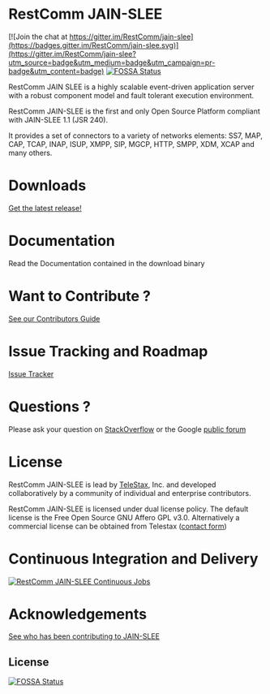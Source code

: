 RestComm JAIN-SLEE
============

[![Join the chat at https://gitter.im/RestComm/jain-slee](https://badges.gitter.im/RestComm/jain-slee.svg)](https://gitter.im/RestComm/jain-slee?utm_source=badge&utm_medium=badge&utm_campaign=pr-badge&utm_content=badge)
[![FOSSA Status](https://app.fossa.io/api/projects/git%2Bhttps%3A%2F%2Fgithub.com%2FRestComm%2Fjain-slee.svg?type=shield)](https://app.fossa.io/projects/git%2Bhttps%3A%2F%2Fgithub.com%2FRestComm%2Fjain-slee?ref=badge_shield)

RestComm JAIN SLEE is a highly scalable event-driven application server with a robust component model and fault tolerant execution environment. 

RestComm JAIN-SLEE is the first and only Open Source Platform compliant with JAIN-SLEE 1.1 (JSR 240). 

It provides a set of connectors to a variety of networks elements: 
SS7, MAP, CAP, TCAP, INAP, ISUP, XMPP, SIP, MGCP, HTTP, SMPP, XDM, XCAP and many others.

Downloads
========
[Get the latest release!](https://www.restcomm.com/downloads/) 

Documentation
========
Read the Documentation contained in the download binary

Want to Contribute ? 
========
[See our Contributors Guide](https://github.com/RestComm/RestComm/wiki/Contribute-to-RestComm)

Issue Tracking and Roadmap
========
[Issue Tracker](https://github.com/RestComm/jain-slee/issues)

Questions ?
========
Please ask your question on [StackOverflow](http://stackoverflow.com/questions/tagged/restcomm) or the Google [public forum](http://groups.google.com/group/restcomm)

License
========

RestComm JAIN-SLEE is lead by [TeleStax](http://www.telestax.com/), Inc. and developed collaboratively by a community of individual and enterprise contributors.

RestComm JAIN-SLEE is licensed under dual license policy. The default license is the Free Open Source GNU Affero GPL v3.0. Alternatively a commercial license can be obtained from Telestax ([contact form](http://www.telestax.com/contactus/#InquiryForm))

Continuous Integration and Delivery
========
[![RestComm JAIN-SLEE Continuous Jobs](http://www.cloudbees.com/sites/default/files/Button-Built-on-CB-1.png)](https://mobicents.ci.cloudbees.com/view/JAIN-SLEE/)

Acknowledgements
========
[See who has been contributing to JAIN-SLEE](http://www.telestax.com/open-source-2/acknowledgments/)


## License
[![FOSSA Status](https://app.fossa.io/api/projects/git%2Bhttps%3A%2F%2Fgithub.com%2FRestComm%2Fjain-slee.svg?type=large)](https://app.fossa.io/projects/git%2Bhttps%3A%2F%2Fgithub.com%2FRestComm%2Fjain-slee?ref=badge_large)
